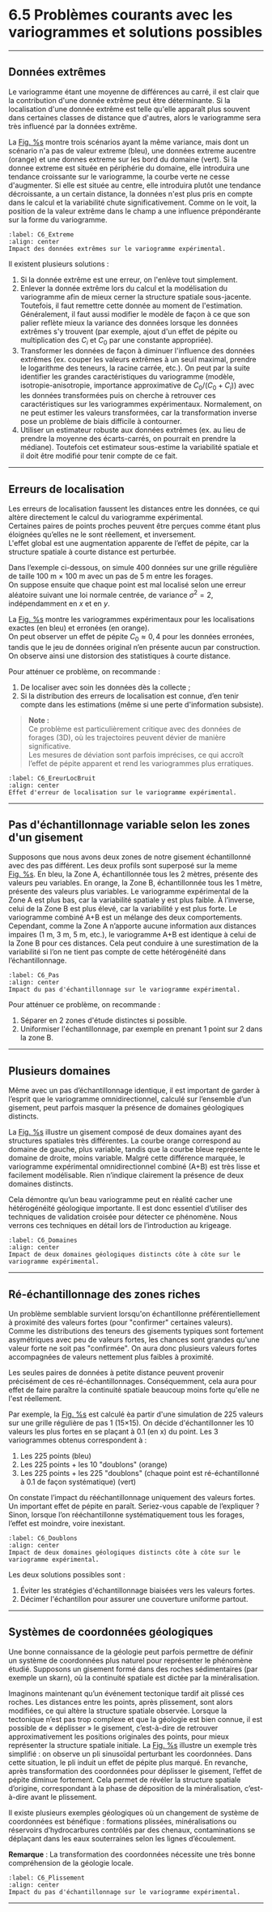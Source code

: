 
# 6.5 Problèmes courants avec les variogrammes et solutions possibles

---

## Données extrêmes

Le variogramme étant une moyenne de différences au carré, il est clair que la contribution d'une donnée extrême peut être déterminante. Si la localisation d'une donnée extrême est telle qu'elle apparaît plus souvent dans certaines classes de distance que d'autres, alors le variogramme sera très influencé par la données extrême.

La [Fig. %s](#C6_Extreme) montre trois scénarios ayant la même variance, mais dont un scénario n'a pas de valeur extreme (bleu), une données extreme aucentre (orange) et une donnes extreme sur les bord du domaine (vert). Si la donnee extreme est située en périphérie du domaine, elle introduira une tendance croissante sur le variogramme, la courbe verte ne cesse d'augmenter. Si elle est située au centre, elle introduira plutôt une tendance décroissante, a un certain distance, la données n'est plus pris en compte dans le calcul et la variabilité chute significativement. Comme on le voit, la position de la valeur extrême dans le champ a une influence prépondérante sur la forme du variogramme.

```{figure} images/C6_Extreme.PNG
:label: C6_Extreme
:align: center
Impact des données extrêmes sur le variogramme expérimental.
```


Il existent plusieurs solutions : 

1. Si la donnée extrême est une erreur, on l'enlève tout simplement.  
2. Enlever la donnée extrême lors du calcul et la modélisation du variogramme afin de mieux cerner la structure spatiale sous-jacente. Toutefois, il faut remettre cette donnée au moment de l'estimation. Généralement, il faut aussi modifier le modèle de façon à ce que son palier reflète mieux la variance des données lorsque les données extrêmes s'y trouvent (par exemple, ajout d'un effet de pépite ou multiplication des $C_i$ et $C_0$ par une constante appropriée).  
3. Transformer les données de façon à diminuer l'influence des données extrêmes (ex. couper les valeurs extrêmes à un seuil maximal, prendre le logarithme des teneurs, la racine carrée, etc.). On peut par la suite identifier les grandes caractéristiques du variogramme (modèle, isotropie-anisotropie, importance approximative de $C_0/(C_0+C_i)$) avec les données transformées puis on cherche à retrouver ces caractéristiques sur les variogrammes expérimentaux. Normalement, on ne peut estimer les valeurs transformées, car la transformation inverse pose un problème de biais difficile à contourner.  
4. Utiliser un estimateur robuste aux données extrêmes (ex. au lieu de prendre la moyenne des écarts-carrés, on pourrait en prendre la médiane). Toutefois cet estimateur sous-estime la variabilité spatiale et il doit être modifié pour tenir compte de ce fait.

---

## Erreurs de localisation

Les erreurs de localisation faussent les distances entre les données, ce qui altère directement le calcul du variogramme expérimental.  
Certaines paires de points proches peuvent être perçues comme étant plus éloignées qu’elles ne le sont réellement, et inversement.  
L'effet global est une augmentation apparente de l’effet de pépite, car la structure spatiale à courte distance est perturbée.

Dans l’exemple ci-dessous, on simule 400 données sur une grille régulière de taille 100 m × 100 m avec un pas de 5 m entre les forages.  
On suppose ensuite que chaque point est mal localisé selon une erreur aléatoire suivant une loi normale centrée, de variance $\sigma^2 = 2$, indépendamment en $x$ et en $y$.  

La [Fig. %s](#C6_EreurLocBruit) montre les variogrammes expérimentaux pour les localisations exactes (en bleu) et erronées (en orange).  
On peut observer un effet de pépite $C_0 \approx 0{,}4$ pour les données erronées, tandis que le jeu de données original n’en présente aucun par construction. On observe ainsi une distorsion des statistiques à courte distance.

Pour atténuer ce problème, on recommande :

1. De localiser avec soin les données dès la collecte ;  
2. Si la distribution des erreurs de localisation est connue, d’en tenir compte dans les estimations (même si une perte d'information subsiste).

> **Note :**  
> Ce problème est particulièrement critique avec des données de forages (3D), où les trajectoires peuvent dévier de manière significative.  
> Les mesures de déviation sont parfois imprécises, ce qui accroît l’effet de pépite apparent et rend les variogrammes plus erratiques.

```{figure} images/C6_EreurLocBruit.PNG
:label: C6_EreurLocBruit
:align: center
Effet d'erreur de localisation sur le variogramme expérimental.
```

---

## Pas d'échantillonnage variable selon les zones d'un gisement

Supposons que nous avons deux zones de notre gisement échantillonné avec des pas différent. Les deux profils sont superposé sur la meme [Fig. %s](#C6_pas). En bleu, la Zone A, échantillonnée tous les 2 mètres, présente des valeurs peu variables. En orange, la Zone B, échantillonnée tous les 1 mètre, présente des valeurs plus variables. Le variogramme expérimental de la Zone A est plus bas, car la variabilité spatiale y est plus faible. À l’inverse, celui de la Zone B est plus élevé, car la variabilité y est plus forte. Le variogramme combiné A+B est un mélange des deux comportements. Cependant, comme la Zone A n’apporte aucune information aux distances impaires (1 m, 3 m, 5 m, etc.), le variogramme A+B est identique à celui de la Zone B pour ces distances. Cela peut conduire à une surestimation de la variabilité si l’on ne tient pas compte de cette hétérogénéité dans l’échantillonnage.

```{figure} images/C6_Pas.PNG
:label: C6_Pas
:align: center
Impact du pas d'échantillonnage sur le variogramme expérimental.
```

Pour atténuer ce problème, on recommande :

1. Séparer en 2 zones d'étude distinctes si possible.  
2. Uniformiser l'échantillonnage, par exemple en prenant 1 point sur 2 dans la zone B.

---

## Plusieurs domaines

Même avec un pas d’échantillonnage identique, il est important de garder à l’esprit que le variogramme omnidirectionnel, calculé sur l’ensemble d’un gisement, peut parfois masquer la présence de domaines géologiques distincts.

La [Fig. %s](#C6_Domaines) illustre un gisement composé de deux domaines ayant des structures spatiales très différentes. La courbe orange correspond au domaine de gauche, plus variable, tandis que la courbe bleue représente le domaine de droite, moins variable. Malgré cette différence marquée, le variogramme expérimental omnidirectionnel combiné (A+B) est très lisse et facilement modélisable. Rien n’indique clairement la présence de deux domaines distincts.

Cela démontre qu’un beau variogramme peut en réalité cacher une hétérogénéité géologique importante. Il est donc essentiel d’utiliser des techniques de validation croisée pour détecter ce phénomène. Nous verrons ces techniques en détail lors de l’introduction au krigeage. 

```{figure} images/C6_Domaines.PNG
:label: C6_Domaines
:align: center
Impact de deux domaines géologiques distincts côte à côte sur le variogramme expérimental.
```

---

## Ré-échantillonnage des zones riches

Un problème semblable survient lorsqu'on échantillonne préférentiellement à proximité des valeurs fortes (pour "confirmer" certaines valeurs).  
Comme les distributions des teneurs des gisements typiques sont fortement asymétriques avec peu de valeurs fortes, les chances sont grandes qu'une valeur forte ne soit pas "confirmée". On aura donc plusieurs valeurs fortes accompagnées de valeurs nettement plus faibles à proximité. 
 
Les seules paires de données à petite distance peuvent provenir précisément de ces ré-échantillonnages. Conséquemment, cela aura pour effet de faire paraître la continuité spatiale beaucoup moins forte qu'elle ne l'est réellement.

Par exemple, la [Fig. %s](#C6_Doublons) est calculé èa partir d'une simulation de 225 valeurs sur une grille régulière de pas 1 (15×15). On décide d'échantillonner les 10 valeurs les plus fortes en se plaçant à 0.1 (en x) du point. Les 3 variogrammes obtenus correspondent à :
1. Les 225 points  (bleu)
2. Les 225 points + les 10 "doublons"  (orange)
3. Les 225 points + les 225 "doublons" (chaque point est ré-échantillonné à 0.1 de façon systématique) (vert)

On constate l’impact du rééchantillonnage uniquement des valeurs fortes. Un important effet de pépite en paraît. Seriez-vous capable de l’expliquer ? Sinon, lorsque l’on rééchantillonne systématiquement tous les forages, l’effet est moindre, voire inexistant.

```{figure} images/C6_Doublons.PNG
:label: C6_Doublons
:align: center
Impact de deux domaines géologiques distincts côte à côte sur le variogramme expérimental.
```

Les deux solutions possibles sont :

1. Éviter les stratégies d'échantillonnage biaisées vers les valeurs fortes.  
2. Décimer l'échantillon pour assurer une couverture uniforme partout.

---

## Systèmes de coordonnées géologiques

Une bonne connaissance de la géologie peut parfois permettre de définir un système de coordonnées plus naturel pour représenter le phénomène étudié. Supposons un gisement formé dans des roches sédimentaires (par exemple un skarn), où la continuité spatiale est dictée par la minéralisation.

Imaginons maintenant qu’un événement tectonique tardif ait plissé ces roches. Les distances entre les points, après plissement, sont alors modifiées, ce qui altère la structure spatiale observée. Lorsque la tectonique n’est pas trop complexe et que la géologie est bien connue, il est possible de « déplisser » le gisement, c’est-à-dire de retrouver approximativement les positions originales des points, pour mieux représenter la structure spatiale initiale. La [Fig. %s](#C6_pas) illustre un exemple très simplifié : on observe un pli sinusoïdal perturbant les coordonnées. Dans cette situation, le pli induit un effet de pépite plus marqué. En revanche, après transformation des coordonnées pour déplisser le gisement, l’effet de pépite diminue fortement. Cela permet de révéler la structure spatiale d’origine, correspondant à la phase de déposition de la minéralisation, c’est-à-dire avant le plissement.

Il existe plusieurs exemples géologiques où un changement de système de coordonnées est bénéfique : formations plissées, minéralisations ou réservoirs d’hydrocarbures contrôlés par des chenaux, contaminations se déplaçant dans les eaux souterraines selon les lignes d’écoulement.

**Remarque** :
La transformation des coordonnées nécessite une très bonne compréhension de la géologie locale.

```{figure} images/C6_Plissement.PNG
:label: C6_Plissement
:align: center
Impact du pas d'échantillonnage sur le variogramme expérimental.
```

---

